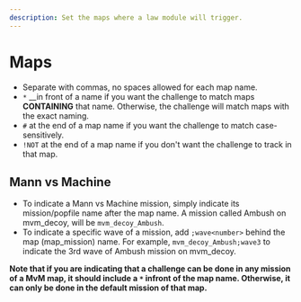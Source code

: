 ```yaml
---
description: Set the maps where a law module will trigger.
---
```


# Maps

* Separate with commas, no spaces allowed for each map name. 
* `*` __in front of a name if you want the challenge to match maps **CONTAINING** that name. Otherwise, the challenge will match maps with the exact naming. 
* `#` at the end of a map name if you want the challenge to match case-sensitively. 
* `!NOT` at the end of a map name if you don't want the challenge to track in that map.

## Mann vs Machine

* To indicate a Mann vs Machine mission, simply indicate its mission/popfile name after the map name. A mission called Ambush on mvm\_decoy, will be `mvm_decoy_Ambush`. 
* To indicate a specific wave of a mission, add `;wave<number>` behind the map \(map\_mission\) name. For example, `mvm_decoy_Ambush;wave3` to indicate the 3rd wave of Ambush mission on mvm\_decoy.

**Note that if you are indicating that a challenge can be done in any mission of a MvM map, it should include a `*` infront of the map name. Otherwise, it can only be done in the default mission of that map.**

